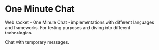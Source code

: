 # One Minute Chat

Web socket - One Minute Chat - implementations with different languages and frameworks. For testing purposes and diving into different technologies.

Chat with temporary messages.
